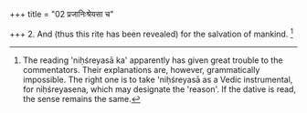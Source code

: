 +++
title = "02 प्रजानिःश्रेयसा च"

+++
2. And (thus this rite has been revealed) for the salvation of mankind. [^2] 


[^2]:  The reading 'niḥśreyasā ka' apparently has given great trouble to the commentators. Their explanations are, however, grammatically impossible. The right one is to take 'niḥśreyasā as a Vedic instrumental, for niḥśreyasena, which may designate the 'reason'. If the dative is read, the sense remains the same.
